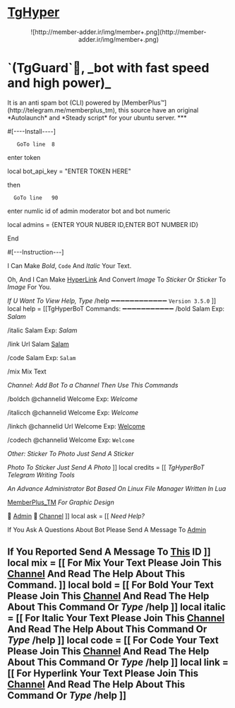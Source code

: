 # [TgHyper](https://telegram.me/tghyperbot)

<p align="center"> ![http://member-adder.ir/img/member+.png](http://member-adder.ir/img/member+.png)
<h1 align="left">`(TgGuard`👑, _bot with fast speed and high power)_</h1><p align=centert">  It is an anti spam bot (CLI) powered by [MemberPlus™](http://telegram.me/memberplus_tm), this source have an original *Autolaunch* and *Steady script* for your ubuntu server.
***


#[----Install----]

       GoTo line  8 
enter token

  local bot_api_key = "ENTER TOKEN HERE"
  
   then
  
      GoTo line   90
enter numlic id of admin moderator bot and bot numeric

  local admins = {ENTER YOUR NUBER ID,ENTER BOT NUMBER ID}
    
  End    
  
 
 
#[---Instruction---]
    

I Can Make *Bold*, `Code` And _Italic_ Your Text.

Oh, And I Can Make [HyperLink](www.telegram.me/MemberPlus_TM) And Convert *Image* To *Sticker* Or *Sticker* To *Image* For You.

*If U Want To View Help, Type* /help
➖➖➖➖➖➖➖➖➖➖➖➖
`Version 3.5.0`
]]
local help = [[TgHyperBoT Commands:
➖➖➖➖➖➖➖➖➖➖➖
/bold Salam
Exp: *Salam*

/italic Salam
Exp: _Salam_

/link Url Salam
[Salam](https://google.com)

/code Salam
Exp: `Salam`

/mix
Mix Text

*Channel:*
*Add Bot To a Channel Then Use This Commands*

/boldch @channelid Welcome
Exp: *Welcome*

/italicch @channelid Welcome
Exp: _Welcome_

/linkch @channelid Url Welcome
Exp: [Welcome](https://google.com)

/codech @channelid Welcome
Exp: `Welcome`


*Other:*
*Sticker To Photo* 
_Just Send A Sticker_

*Photo To Sticker*
_Just Send A Photo_
]]
local credits = [[ *TgHyperBoT*
*Telegram Writing Tools*

*An Advance Administrator Bot Based On Linux File Manager Written In Lua*

[MemberPlus_TM](www.telegram.me/MemberPlus_TM)
*For Graphic Design*

👤 [Admin](https://telegram.me/sajjad_021)
📢 [Channel](https://telegram.me/MemberPlus_TM)
]]
local ask = [[ *Need Help?*

If You Ask A Questions About Bot Please Send A Message To [Admin](https://telegram.me/SAJJAD_021)

If You Reported Send A Message To [This](https://telegram.me/tgmessengerbot) ID
]]
local mix = [[ For Mix Your Text Please Join This [Channel](https://telegram.me/MemberPlus_TM) And Read The Help About This Command. ]]
local bold = [[ For Bold Your Text Please Join This [Channel](https://telegram.me/MemberPlus_TM) And Read The Help About This Command Or *Type* /help ]]
local italic = [[ For Italic Your Text Please Join This [Channel](https://telegram.me/MemberPlus_TM) And Read The Help About This Command Or *Type* /help ]]
local code = [[ For Code Your Text Please Join This [Channel](https://telegram.me/MemberPlus_TM) And Read The Help About This Command Or *Type* /help ]]
local link = [[ For Hyperlink Your Text Please Join This [Channel](https://telegram.me/MemberPlus_TM) And Read The Help About This Command Or *Type* /help ]]
-------

